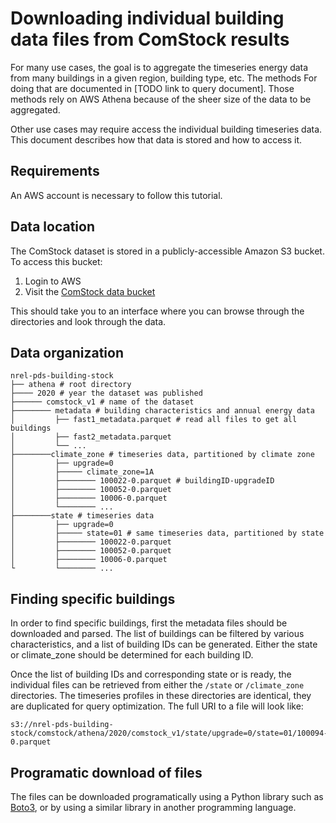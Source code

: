 # Downloading individual building data files from ComStock results

For many use cases, the goal is to aggregate the timeseries energy data
from many buildings in a given region, building type, etc. The methods For
doing that are documented in [TODO link to query document].  Those methods
rely on AWS Athena because of the sheer size of the data to be aggregated.

Other use cases may require access the individual building timeseries data.
This document describes how that data is stored and how to access it.

## Requirements

An AWS account is necessary to follow this tutorial.

## Data location

The ComStock dataset is stored in a publicly-accessible Amazon S3 bucket.
To access this bucket:

1. Login to AWS
2. Visit the [ComStock data bucket](https://s3.console.aws.amazon.com/s3/buckets/nrel-pds-building-stock?region=us-west-2&tab=objects)

This should take you to an interface where you can browse through the directories
and look through the data.

## Data organization

```
nrel-pds-building-stock
├── athena # root directory
├──── 2020 # year the dataset was published
├────── comstock_v1 # name of the dataset
├──────── metadata # building characteristics and annual energy data
│         ├── fast1_metadata.parquet # read all files to get all buildings
│         ├── fast2_metadata.parquet
│         └── ...
├────────climate_zone # timeseries data, partitioned by climate zone
│         ├── upgrade=0
│         ├───── climate_zone=1A
│         ├──────── 100022-0.parquet # buildingID-upgradeID
│         ├──────── 100052-0.parquet
│         ├──────── 10006-0.parquet
│         └──────── ...
├────────state # timeseries data
│         ├── upgrade=0
│         ├───── state=01 # same timeseries data, partitioned by state
│         ├──────── 100022-0.parquet
│         ├──────── 100052-0.parquet
│         ├──────── 10006-0.parquet
└         └──────── ...
```
## Finding specific buildings

In order to find specific buildings, first the metadata files should be downloaded and parsed.  The list of buildings can be filtered by various characteristics, and a list of building IDs can be generated.  Either the state or climate_zone should be determined for each building ID.

Once the list of building IDs and corresponding state or is ready, the individual files can be retrieved from either the `/state` or `/climate_zone` directories.  The timeseries profiles in these directories are identical, they are duplicated for query optimization. The full URI to a file will look like:
```
s3://nrel-pds-building-stock/comstock/athena/2020/comstock_v1/state/upgrade=0/state=01/100094-0.parquet
```
## Programatic download of files
The files can be downloaded programatically using a Python library such as [Boto3](https://boto3.amazonaws.com/v1/documentation/api/latest/reference/services/s3.html), or by using a similar library in another programming language.
